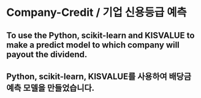 # Company-Credit / 기업 신용등급 예측

## To use the Python, scikit-learn and KISVALUE to make a predict model to which company will payout the dividend.

## Python, scikit-learn, KISVALUE를 사용하여 배당금 예측 모델을 만들었습니다.
